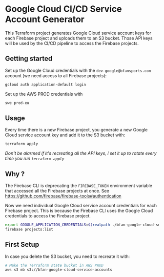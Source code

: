 # Google Cloud CI/CD Service Account Generator

This Terraform project generates Google Cloud service account keys for each Firebase project and uploads them to an S3 bucket.
Those API keys will be used by the CI/CD pipeline to access the Firebase projects.

## Getting started

Set up the Google Cloud credentials with the `dev-google@bfansports.com` account (we need access to all Firebase projects):

```bash
gcloud auth application-default login
```

Set up the AWS PROD credentials with

```bash
swe prod-eu
```

## Usage

Every time there is a new Firebase project, you generate a new Google Cloud service account key and add it to the S3 bucket with:

```bash
terraform apply
```

*Don't be alarmed if it's recreating all the API keys, I set it up to rotate every time you run `terraform apply`*

## Why ?

The Firebase CLI is deprecating the `FIREBASE_TOKEN` environment variable that accessed all the Firebase projects at once. See <https://github.com/firebase/firebase-tools#authentication>

Now we need individual Google Cloud service account credentials for each Firebase project. This is because the Firebase CLI uses the Google Cloud credentials to access the Firebase project.

```bash
export GOOGLE_APPLICATION_CREDENTIALS=$(realpath ./bfan-google-cloud-service-accounts/firebase_service_account_keys/bfan-stadefrancais.json)
firebase projects:list
```

## First Setup

In case you delete the S3 bucket, you need to recreate it with:

```bash
# Make the Terraform state bucket in AWS PROD
aws s3 mb s3://bfan-google-cloud-service-accounts
```
